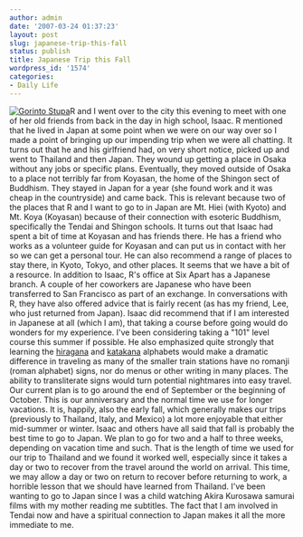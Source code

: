 ```yaml
---
author: admin
date: '2007-03-24 01:37:23'
layout: post
slug: japanese-trip-this-fall
status: publish
title: Japanese Trip this Fall
wordpress_id: '1574'
categories:
- Daily Life
---
```


[![Gorinto
Stupa](http://farm1.static.flickr.com/163/432174497_5cbdd0b002_o.jpg)](http://www.flickr.com/photos/albill/432174497/ "Photo Sharing")R
and I went over to the city this evening to meet with one of her old
friends from back in the day in high school, Isaac. R mentioned that he
lived in Japan at some point when we were on our way over so I made a
point of bringing up our impending trip when we were all chatting. It
turns out that he and his girlfriend had, on very short notice, picked
up and went to Thailand and then Japan. They wound up getting a place in
Osaka without any jobs or specific plans. Eventually, they moved outside
of Osaka to a place not terribly far from Koyasan, the home of the
Shingon sect of Buddhism. They stayed in Japan for a year (she found
work and it was cheap in the countryside) and came back. This is
relevant because two of the places that R and I want to go to in Japan
are Mt. Hiei (with Kyoto) and Mt. Koya (Koyasan) because of their
connection with esoteric Buddhism, specifically the Tendai and Shingon
schools. It turns out that Isaac had spent a bit of time at Koyasan and
has friends there. He has a friend who works as a volunteer guide for
Koyasan and can put us in contact with her so we can get a personal
tour. He can also recommend a range of places to stay there, in Kyoto,
Tokyo, and other places. It seems that we have a bit of a resource. In
addition to Isaac, R's office at Six Apart has a Japanese branch. A
couple of her coworkers are Japanese who have been transferred to San
Francisco as part of an exchange. In conversations with R, they have
also offered advice that is fairly recent (as has my friend, Lee, who
just returned from Japan). Isaac did recommend that if I am interested
in Japanese at all (which I am), that taking a course before going would
do wonders for my experience. I've been considering taking a "101" level
course this summer if possible. He also emphasized quite strongly that
learning the [hiragana](http://en.wikipedia.org/wiki/Hiragana) and
[katakana](http://en.wikipedia.org/wiki/Katakana) alphabets would make a
dramatic difference in traveling as many of the smaller train stations
have no romanji (roman alphabet) signs, nor do menus or other writing in
many places. The ability to transliterate signs would turn potential
nightmares into easy travel. Our current plan is to go around the end of
September or the beginning of October. This is our anniversary and the
normal time we use for longer vacations. It is, happily, also the early
fall, which generally makes our trips (previously to Thailand, Italy,
and Mexico) a lot more enjoyable that either mid-summer or winter. Isaac
and others have all said that fall is probably the best time to go to
Japan. We plan to go for two and a half to three weeks, depending on
vacation time and such. That is the length of time we used for our trip
to Thailand and we found it worked well, especially since it takes a day
or two to recover from the travel around the world on arrival. This
time, we may allow a day or two on return to recover before returning to
work, a horrible lesson that we should have learned from Thailand. I've
been wanting to go to Japan since I was a child watching Akira Kurosawa
samurai films with my mother reading me subtitles. The fact that I am
involved in Tendai now and have a spiritual connection to Japan makes it
all the more immediate to me.
